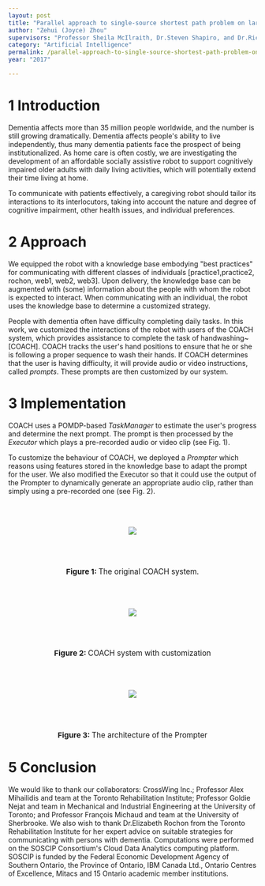 ```yaml
---
layout: post
title: "Parallel approach to single-source shortest path problem on large complete graphs"
author: "Zehui (Joyce) Zhou"
supervisors: "Professor Sheila McIlraith, Dr.Steven Shapiro, and Dr.Richard Valenzano"
category: "Artificial Intelligence"
permalink: /parallel-approach-to-single-source-shortest-path-problem-on-large-complete-graphs
year: "2017"

---
```


1 Introduction 
===

Dementia affects more than 35 million people worldwide, and the number is still growing dramatically. Dementia affects people's ability to live independently, thus many dementia patients face the prospect of being institutionalized. As home care is often costly, we are investigating the development of an affordable socially assistive robot to support cognitively impaired older adults with daily living activities, which will potentially extend their time living at home.

To communicate with patients effectively, a caregiving robot should tailor its interactions to its interlocutors, taking into account the nature and degree of cognitive impairment, other health issues, and individual preferences.


2 Approach
===

We equipped the robot with a knowledge base embodying "best practices" for communicating with different classes of individuals [practice1,practice2, rochon, web1, web2, web3]. Upon delivery, the knowledge base can be augmented with (some) information about the people with whom the robot is expected to interact. When communicating with an individual, the robot uses the knowledge base to determine a customized strategy.

People with dementia often have difficulty completing daily tasks.
In this work, we customized the interactions of the robot with users of the COACH system, which provides assistance to complete the task of handwashing~[COACH].
COACH tracks the user's hand positions to ensure that he or she is following a proper sequence to wash their hands.
If COACH determines that the user is having difficulty, it will provide audio or video instructions, called $prompts$. These prompts are then customized by our system.

3 Implementation
===

COACH uses a POMDP-based $Task Manager$ to estimate the user's progress and determine the next prompt.
The prompt is then processed by the $Executor$ which plays a pre-recorded audio or video clip
(see Fig. 1).

To customize the behaviour of COACH, we deployed a $Prompter$ which reasons using features stored in the knowledge base to adapt the prompt for the user. 
We also modified the Executor so that it could use the output of the Prompter to dynamically generate an appropriate audio clip, rather than simply using a pre-recorded one (see Fig. 2).

<p style="text-align: center;">
	<img align="middle" style="margin:50" src="{{ site.baseurl }}/assets/2017/Z.Zhou/COACH_prompt.png"/>
</p>

<p style="text-align:center;font-size:0.95rem"><b>Figure 1: </b>The original COACH system.</p>


<p style="text-align: center;">
	<img align="middle" style="margin:50" src="{{ site.baseurl }}/assets/2017/Z.Zhou/COACH_with_customization_prompt.png"/>
</p>

<p style="text-align:center;font-size:0.95rem"><b>Figure 2: </b>COACH system with customization</p>


<p style="text-align: center;">
	<img align="middle" style="margin:50" src="{{ site.baseurl }}/assets/2017/Z.Zhou/prompter.png"/>
</p>

<p style="text-align:center;font-size:0.95rem"><b>Figure 3: </b>The architecture of the Prompter</p>

5 Conclusion
===

We would like to thank our collaborators: CrossWing Inc.; Professor Alex Mihailidis and team at the Toronto Rehabilitation Institute; Professor Goldie Nejat and team in Mechanical and Industrial Engineering at the University of Toronto; and Professor François Michaud and team at the University of Sherbrooke.  We also wish to thank Dr.Elizabeth Rochon from the Toronto Rehabilitation Institute for her expert advice on suitable strategies for communicating with persons with dementia.
Computations were performed on the SOSCIP Consortium's Cloud Data Analytics computing platform. SOSCIP is funded by the Federal Economic Development Agency of Southern Ontario, the Province of Ontario, IBM Canada Ltd., Ontario Centres of Excellence, Mitacs and 15 Ontario academic member institutions.

